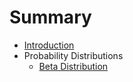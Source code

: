 # Summary

* [Introduction](README.md)
* Probability Distributions
   * [Beta Distribution](ProbabilityDistributions/BetaDistribution.md)

